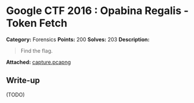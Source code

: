 # Google CTF 2016 : Opabina Regalis - Token Fetch

**Category:** Forensics
**Points:** 200
**Solves:** 203
**Description:**
> Find the flag.

**Attached:** [capture.pcapng](https://github.com/b0tchsec/CTF-Fanny-Pack/blob/master/solutions/google_2016/For2/capture.pcapng)

## Write-up
 (TODO)
